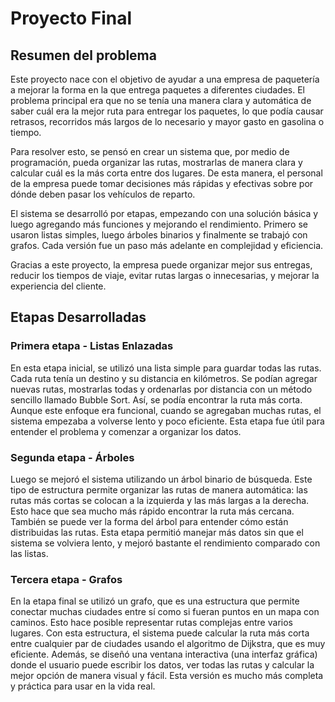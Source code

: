 # Proyecto Final

## Resumen del problema

Este proyecto nace con el objetivo de ayudar a una empresa de paquetería a mejorar la forma en la que entrega paquetes a diferentes ciudades. El problema principal era que no se tenía una manera clara y automática de saber cuál era la mejor ruta para entregar los paquetes, lo que podía causar retrasos, recorridos más largos de lo necesario y mayor gasto en gasolina o tiempo.

Para resolver esto, se pensó en crear un sistema que, por medio de programación, pueda organizar las rutas, mostrarlas de manera clara y calcular cuál es la más corta entre dos lugares. De esta manera, el personal de la empresa puede tomar decisiones más rápidas y efectivas sobre por dónde deben pasar los vehículos de reparto.

El sistema se desarrolló por etapas, empezando con una solución básica y luego agregando más funciones y mejorando el rendimiento. Primero se usaron listas simples, luego árboles binarios y finalmente se trabajó con grafos. Cada versión fue un paso más adelante en complejidad y eficiencia.

Gracias a este proyecto, la empresa puede organizar mejor sus entregas, reducir los tiempos de viaje, evitar rutas largas o innecesarias, y mejorar la experiencia del cliente.

## Etapas Desarrolladas

### Primera etapa - Listas Enlazadas

En esta etapa inicial, se utilizó una lista simple para guardar todas las rutas. Cada ruta tenía un destino y su distancia en kilómetros. Se podían agregar nuevas rutas, mostrarlas todas y ordenarlas por distancia con un método sencillo llamado Bubble Sort. Así, se podía encontrar la ruta más corta. Aunque este enfoque era funcional, cuando se agregaban muchas rutas, el sistema empezaba a volverse lento y poco eficiente. Esta etapa fue útil para entender el problema y comenzar a organizar los datos.

### Segunda etapa - Árboles

Luego se mejoró el sistema utilizando un árbol binario de búsqueda. Este tipo de estructura permite organizar las rutas de manera automática: las rutas más cortas se colocan a la izquierda y las más largas a la derecha. Esto hace que sea mucho más rápido encontrar la ruta más cercana. También se puede ver la forma del árbol para entender cómo están distribuidas las rutas. Esta etapa permitió manejar más datos sin que el sistema se volviera lento, y mejoró bastante el rendimiento comparado con las listas.

### Tercera etapa - Grafos

En la etapa final se utilizó un grafo, que es una estructura que permite conectar muchas ciudades entre sí como si fueran puntos en un mapa con caminos. Esto hace posible representar rutas complejas entre varios lugares. Con esta estructura, el sistema puede calcular la ruta más corta entre cualquier par de ciudades usando el algoritmo de Dijkstra, que es muy eficiente. Además, se diseñó una ventana interactiva (una interfaz gráfica) donde el usuario puede escribir los datos, ver todas las rutas y calcular la mejor opción de manera visual y fácil. Esta versión es mucho más completa y práctica para usar en la vida real.

